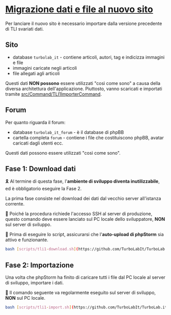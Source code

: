 # [Migrazione dati e file al nuovo sito](https://github.com/TurboLabIt/TurboLab.it/blob/main/docs/tli1-migration.md)

Per lanciare il nuovo sito è necessario importare dalla versione precedente di TLI svariati dati.


## Sito

- database `turbolab_it` - contiene articoli, autori, tag e indicizza immagini e file
- immagini caricate negli articoli
- file allegati agli articoli

Questi dati **NON possono** essere utilizzati "così come sono" a causa della diversa architettura dell'applicazione.
Piuttosto, vanno scaricati e importati tramite [src/Command/TLI1ImporterCommand](https://github.com/TurboLabIt/TurboLab.it/blob/main/src/Command/TLI1ImporterCommand.php).


## Forum

Per quanto riguarda il forum:

- database `turbolab_it_forum` - è il database di phpBB
- cartella completa `forum` - contiene i file che costituiscono phpBB, avatar caricati dagli utenti ecc.

Questi dati possono essere utilizzati "così come sono".


## Fase 1: Download dati

🎗️ Al termine di questa fase, l'**ambiente di sviluppo diventa inutilizzabile**, ed è obbligatorio eseguire la Fase 2.

La prima fase consiste nel download dei dati dal vecchio server all'istanza corrente.

🛑 Poiché la procedura richiede l'accesso SSH al server di produzione, questo comando deve essere lanciato sul PC locale
dello sviluppatore, **NON** sul server di sviluppo.

🛑 Prima di eseguire lo script, assicurarsi che l'**auto-upload di phpStorm** sia attivo e funzionante.

````bash
bash [scripts/tli1-download.sh](https://github.com/TurboLabIt/TurboLab.it/blob/main/scripts/tli1-download.sh)

````


## Fase 2: Importazione

Una volta che phpStorm ha finito di caricare tutti i file dal PC locale al server di sviluppo, importare i dati.

🛑 Il comando seguente va regolarmente eseguito sul server di sviluppo, **NON** sul PC locale.

````bash
bash [scripts/tli1-import.sh](https://github.com/TurboLabIt/TurboLab.it/blob/main/scripts/tli1-import.sh)

````
